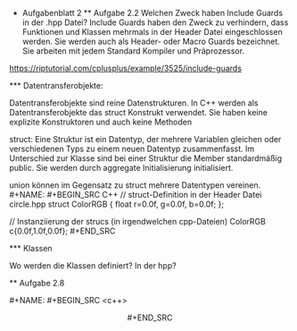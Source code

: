 * Aufgabenblatt 2
** Aufgabe 2.2
Welchen Zweck haben Include Guards in der .hpp Datei?
Include Guards haben den Zweck zu verhindern, dass Funktionen und Klassen mehrmals in der Header Datei eingeschlossen werden.
Sie werden auch als Header- oder Macro Guards bezeichnet. Sie arbeiten mit jedem Standard Kompiler und Präprozessor.

https://riptutorial.com/cplusplus/example/3525/include-guards

*** Datentransferobjekte:

Datentransferobjekte sind reine Datenstrukturen. In C++ werden als Datentransferobjekte das struct Konstrukt verwendet. Sie haben keine explizite Konstruktoren und auch keine Methoden

struct:
Eine Struktur ist ein Datentyp, der mehrere Variablen gleichen oder verschiedenen Typs zu einem neuen Datentyp zusammenfasst. Im Unterschied zur Klasse sind bei einer Struktur die Member standardmäßig public. Sie werden durch aggregate Initialisierung initialisiert. 



union können im Gegensatz zu struct mehrere Datentypen vereinen.
#+NAME: <struct>
#+BEGIN_SRC C++
// struct-Definition in der Header Datei circle.hpp 
struct ColorRGB { 
  float r=0.0f, g=0.0f, b=0.0f; 
};


// Instanziierung der strucs (in irgendwelchen cpp-Dateien)
ColorRGB c{0.0f,1.0f,0.0f};
#+END_SRC

*** Klassen

Wo werden die Klassen definiert? In der hpp?




** Aufgabe 2.8


















#+NAME: <name>
#+BEGIN_SRC <c++> <switches> <header arguments>
<body>
#+END_SRC
